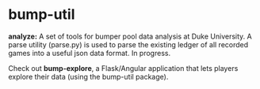 # bump-util
**analyze:** 
A set of tools for bumper pool data analysis at Duke University. A parse utility (parse.py) is used to parse the existing ledger of all recorded games into a useful json data format. In progress. 

Check out **bump-explore**, a Flask/Angular application that lets players explore their data (using the bump-util package). 

